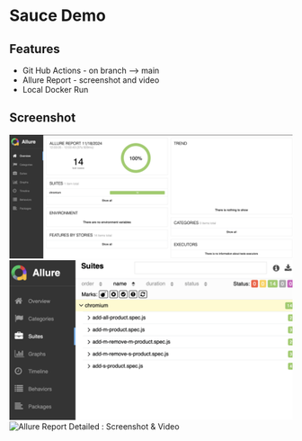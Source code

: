 # Sauce Demo

## Features

- Git Hub Actions - on branch --> main
- Allure Report - screenshot and video
- Local Docker Run

## Screenshot

![Allure Report Overview](readme-data/SampleReportOverview.png)
![Allure Report Detailed](readme-data/SampleReportDetailed.png)
![Allure Report Detailed : Screenshot & Video](ScreenshotScreenshotVideo.png)
